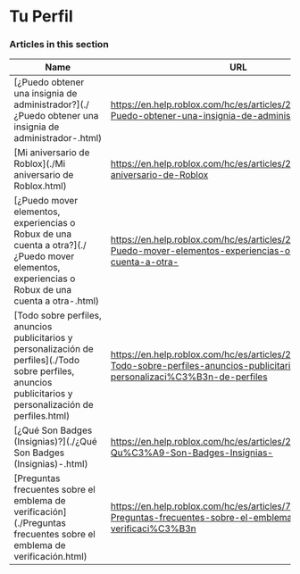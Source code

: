 # Tu Perfil  
### Articles in this section
Name|URL
-|-
[¿Puedo obtener una insignia de administrador?](./¿Puedo obtener una insignia de administrador-.html) |https://en.help.roblox.com/hc/es/articles/203312360--Puedo-obtener-una-insignia-de-administrador-
[Mi aniversario de Roblox](./Mi aniversario de Roblox.html) |https://en.help.roblox.com/hc/es/articles/203313060-Mi-aniversario-de-Roblox
[¿Puedo mover elementos, experiencias o Robux de una cuenta a otra?](./¿Puedo mover elementos, experiencias o Robux de una cuenta a otra-.html) |https://en.help.roblox.com/hc/es/articles/203313090--Puedo-mover-elementos-experiencias-o-Robux-de-una-cuenta-a-otra-
[Todo sobre perfiles, anuncios publicitarios y personalización de perfiles](./Todo sobre perfiles, anuncios publicitarios y personalización de perfiles.html) |https://en.help.roblox.com/hc/es/articles/203313660-Todo-sobre-perfiles-anuncios-publicitarios-y-personalizaci%C3%B3n-de-perfiles
[¿Qué Son Badges (Insignias)?](./¿Qué Son Badges (Insignias)-.html) |https://en.help.roblox.com/hc/es/articles/203313620--Qu%C3%A9-Son-Badges-Insignias-
[Preguntas frecuentes sobre el emblema de verificación](./Preguntas frecuentes sobre el emblema de verificación.html) |https://en.help.roblox.com/hc/es/articles/7997207259156-Preguntas-frecuentes-sobre-el-emblema-de-verificaci%C3%B3n